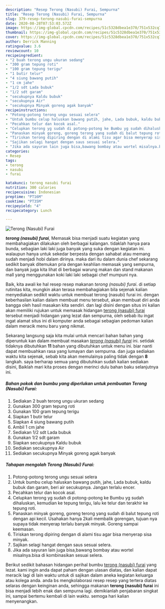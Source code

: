 ```yaml
---
description: "Resep Terong (Nasubi) Furai, Sempurna"
title: "Resep Terong (Nasubi) Furai, Sempurna"
slug: 379-resep-terong-nasubi-furai-sempurna
date: 2020-08-28T07:53:03.572Z
image: https://img-global.cpcdn.com/recipes/51c5328dbea1e370/751x532cq70/terong-nasubi-furai-foto-resep-utama.jpg
thumbnail: https://img-global.cpcdn.com/recipes/51c5328dbea1e370/751x532cq70/terong-nasubi-furai-foto-resep-utama.jpg
cover: https://img-global.cpcdn.com/recipes/51c5328dbea1e370/751x532cq70/terong-nasubi-furai-foto-resep-utama.jpg
author: Derrick Manning
ratingvalue: 3.6
reviewcount: 10
recipeingredient:
- "2 buah terong ungu ukuran sedang"
- "300 gram tepung roti"
- "100 gram tepung terigu"
- "1 butir telur"
- "4 siung bawang putih"
- "1 cm jahe"
- "1/2 sdt Lada bubuk"
- "1/2 sdt garam"
- "secukupnya Kaldu bubuk"
- "secukupnya Air"
- "secukupnya Minyak goreng agak banyak"
recipeinstructions:
- "Potong-potong terong ungu sesuai selera"
- "Untuk bumbu celup haluskan bawang putih, jahe, Lada bubuk, kaldu bubuk dan garam, beri air secukupnya. Jangan terlalu encer."
- "Pecahkan telur dan kocok asal."
- "Celupkan terong yg sudah di potong-potong ke Bumbu yg sudah dihaluskan, kemudian ke tepung terigu, lalu ke telur dan terakhir ke tepung roti."
- "Panaskan minyak goreng, goreng terong yang sudah di balut tepung roti dengan api kecil. Usahakan hanya 2kali membalik gorengan, tujuan nya supaya tidak menyerap terlalu banyak minyak. Goreng sampai keemasan."
- "Tiriskan terong dipiring dengan di alami tisu agar bisa menyerap sisa minyak."
- "Sajikan selagi hangat dengan saus sesuai selera."
- "Jika ada sayuran lain juga bisa,bawang bombay atau wortel misalnya.bisa di kombinasikan sesuai selera."
categories:
- Resep
tags:
- terong
- nasubi
- furai

katakunci: terong nasubi furai 
nutrition: 300 calories
recipecuisine: Indonesian
preptime: "PT16M"
cooktime: "PT35M"
recipeyield: "4"
recipecategory: Lunch

---
```



![Terong (Nasubi) Furai](https://img-global.cpcdn.com/recipes/51c5328dbea1e370/751x532cq70/terong-nasubi-furai-foto-resep-utama.jpg)

<b><i>terong (nasubi) furai</i></b>, Memasak bisa menjadi suatu kegiatan yang membahagiakan dilakukan oleh berbagai kalangan. tidaklah hanya para bunda, sebagian laki laki juga banyak yang suka dengan kegiatan ini. walaupun hanya untuk sekedar berpesta dengan sahabat atau memang sudah menjadi hobi dalam dirinya. maka dari itu dalam dunia chef sekarang sedikit banyak ditemukan pria dengan keahlian memasak yang sempurna, dan banyak juga kita lihat di berbagai warung makan dan stand makanan mall yang menggunakan koki laki laki sebagai chef mumpuni nya.



Baik, kita awali ke hal resep resep makanan <i>terong (nasubi) furai</i>. di setiap rutinitas kita, mungkin akan terasa membahagiakan bila sejenak kalian menyediakan sedikit waktu untuk membuat terong (nasubi) furai ini. dengan keberhasilan kalian dalam membuat menu tersebut, akan membuat diri anda bangga oleh hasil masakan kita sendiri. dan lagi disini dengan situs ini kalian akan memiliki rujukan untuk memasak hidangan <u>terong (nasubi) furai</u> tersebut menjadi hidangan yang lezat dan sempurna, oleh sebab itu ingat ingat alamat situs ini di komputer anda sebagai sebagian pedoman kalian dalam meracik menu baru yang nikmat.


Sekarang langsung saja kita mulai untuk mencari bahan bahan yang diperuntuk kan dalam membuat masakan <u><i>terong (nasubi) furai</i></u> ini. setidak tidaknya dibutuhkan <b>11</b> bahan yang dibutuhkan untuk menu ini. biar nanti dapat membuahkan rasa yang lumayan dan sempurna. dan juga sediakan waktu kita sejenak, sebab kita akan memulainya paling tidak dengan <b>8</b> langkah. saya berharap semua yang dibutuhkan sudah kalian sediakan disini, Baiklah mari kita proses dengan merinci dulu bahan baku selanjutnya ini.

<!--inarticleads1-->

##### Bahan pokok dan bumbu yang diperlukan untuk pembuatan Terong (Nasubi) Furai:

1. Sediakan 2 buah terong ungu ukuran sedang
1. Gunakan 300 gram tepung roti
1. Gunakan 100 gram tepung terigu
1. Siapkan 1 butir telur
1. Siapkan 4 siung bawang putih
1. Ambil 1 cm jahe
1. Sediakan 1/2 sdt Lada bubuk
1. Gunakan 1/2 sdt garam
1. Siapkan secukupnya Kaldu bubuk
1. Sediakan secukupnya Air
1. Sediakan secukupnya Minyak goreng agak banyak




<!--inarticleads2-->

##### Tahapan mengolah Terong (Nasubi) Furai:

1. Potong-potong terong ungu sesuai selera
1. Untuk bumbu celup haluskan bawang putih, jahe, Lada bubuk, kaldu bubuk dan garam, beri air secukupnya. Jangan terlalu encer.
1. Pecahkan telur dan kocok asal.
1. Celupkan terong yg sudah di potong-potong ke Bumbu yg sudah dihaluskan, kemudian ke tepung terigu, lalu ke telur dan terakhir ke tepung roti.
1. Panaskan minyak goreng, goreng terong yang sudah di balut tepung roti dengan api kecil. Usahakan hanya 2kali membalik gorengan, tujuan nya supaya tidak menyerap terlalu banyak minyak. Goreng sampai keemasan.
1. Tiriskan terong dipiring dengan di alami tisu agar bisa menyerap sisa minyak.
1. Sajikan selagi hangat dengan saus sesuai selera.
1. Jika ada sayuran lain juga bisa,bawang bombay atau wortel misalnya.bisa di kombinasikan sesuai selera.




Berikut sedikit bahasan hidangan perihal bumbu <u>terong (nasubi) furai</u> yang lezat. kami ingin anda dapat paham dengan ulasan diatas, dan kalian dapat meracik lagi di lain waktu untuk di sajikan dalam aneka kegiatan keluarga atau kolega anda. anda bs mengkolaborasi resep resep yang tertera diatas selaras dengan keinginan anda, sehingga makanan <b>terong (nasubi) furai</b> ini bisa menjadi lebih enak dan sempurna lagi. demikianlah penjabaran singkat ini, sampai bertemu kembali di lain waktu. semoga hari kalian menyenangkan.
